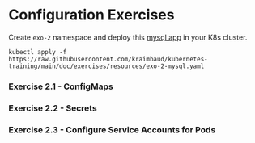 # Configuration Exercises
Create `exo-2` namespace and deploy this [mysql app](resources/exo-2-mysql.yaml) in your K8s cluster.

    kubectl apply -f https://raw.githubusercontent.com/kraimbaud/kubernetes-training/main/doc/exercises/resources/exo-2-mysql.yaml

### Exercise 2.1 - ConfigMaps

### Exercise 2.2 - Secrets

### Exercise 2.3 - Configure Service Accounts for Pods
